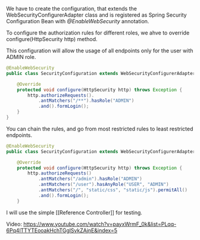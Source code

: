 We have to create the configuration, that extends the WebSecurityConfigurerAdapter class and is registered as Spring Security Configuration Bean with _@EnableWebSecurity_ annotation.

To configure the authorization rules for different roles, we ahve to override configure(HttpSecurity http) method.

This configuration will allow the usage of all endpoints only for the user with ADMIN role.

```java
@EnableWebSecurity
public class SecurityConfiguration extends WebSecurityConfigurerAdapter {

    @Override
    protected void configure(HttpSecurity http) throws Exception {
        http.authorizeRequests().
            .antMatchers("/**").hasRole("ADMIN")
            .and().formLogin();
    }
}

```

You can chain the rules, and go from most restricted rules to least restricted endpoints.

```java
@EnableWebSecurity
public class SecurityConfiguration extends WebSecurityConfigurerAdapter {

    @Override
    protected void configure(HttpSecurity http) throws Exception {
        http.authorizeRequests()
            .antMatchers("/admin").hasRole("ADMIN")
            .antMatchers("/user").hasAnyRole("USER", "ADMIN")
            .antMatchers("/", "static/css", "static/js").permitAll()
            .and().formLogin();
    }
```

I will use the simple [[Reference Controller]] for testing.


Video: https://www.youtube.com/watch?v=payxWrmF_0k&list=PLqq-6Pq4lTTYTEooakHchTGglSvkZAjnE&index=5